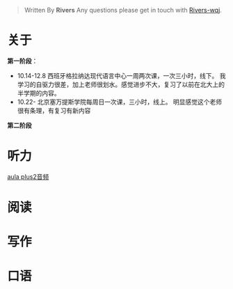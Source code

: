 


> Written By **Rivers**
> Any questions please get in touch with  [Rivers-wqj](https://rivers-wqj.github.io/).
# 关于
**第一阶段**：
- 10.14-12.8 西班牙格拉纳达现代语言中心一周两次课，一次三小时，线下。
我学习的自驱力很差，加上老师很划水。感觉进步不大，复习了以前在北大上的半学期的内容。
- 10.22- 北京塞万提斯学院每周日一次课，三小时，线上。
明显感觉这个老师很有条理，有复习有新内容

**第二阶段**
# 听力
 [aula plus2音频](https://campus-difusion.avallainmagnet.com/dashboard)
 # 阅读
 
 # 写作
 # 口语
<!--stackedit_data:
eyJoaXN0b3J5IjpbLTQzODEzNzc5XX0=
-->